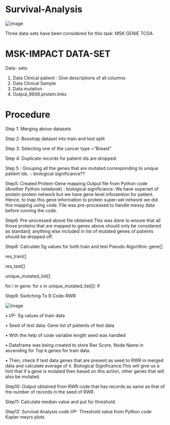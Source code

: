 # Survival-Analysis


![image](https://user-images.githubusercontent.com/104989737/208084702-0363a22e-df26-40f5-ae06-44b951520282.png)


 Three data-sets have been considered for this task:
 MSK
 GENIE
 TCGA
 
# MSK-IMPACT DATA-SET
Data- sets: 
1.  Data Clinical patient : Give descriptions of all columns
2.  Data Clinical Sample
3.  Data mutation
4.  Output_9606.protein.links

# Procedure
Step 1: Merging above datasets

Step 2: Boostrap dataset into train and test split

Step 3: Selecting one of the cancer type =”Breast”

Step 4: Duplicate records for patient ids are dropped.

Step 5 : Grouping all the genes that are mutated corresponding to unique patient ids. :: biological significance?? 

Step5: Created Protein-Gene mapping Output file from Python code (Another Python notebook) :
biological significance: We have superset of protein-protein network but we have gene level inforamtion for patient. Hence, to map this gene information to protein super-set network we did this mapping using code. File was pre-processed to handle messy data before running the code.

Step6: Pre-processed above file obtained
This was done to ensure that all those proteins that are mapped to genes above should only be considered as standard, anything else included in list of mutated genes of patients should be dropped off.

Step8: Calculate Sg values for both train and test
Pseudo Algorithm:
gene[]

res_train[]

res_test[]

unique_mutated_list[]

for i in gene:
   for x in unique_mutated_list[i]:
   if















Step9: Switching To R Code-RWR

![image](https://user-images.githubusercontent.com/104989737/208085220-e7586cc1-cae4-4f53-9b25-d576a2cf224e.png)


•	I/P- Sg values of train data

•	Seed of test data: Gene list of patients of test data

•	With the help of code variable length seed was handled

•	Dataframe was being created to store Rwr Score, Node Name in ascending for Top k genes for train data. 

•	Then, check if  test data genes that are present as seed to RWR in merged data and calculate average of it. 
Biological Significance:This will give us a hint that if a gene is mutated then based on this action, other genes that will also be mutated.

Step10: Output obtained from RWR code that has records as same as that of the number of records in the seed of RWR.

Step11: Calculate median value and put for threshold.

Step12: Survival Analysis code
I/P- Threshold value from Python code
Kapler meyrs plots



